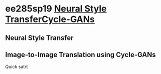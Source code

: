 # ee285sp19 [Neural Style Transfer](https://github.com/liiuuiil/ee285sp19/blob/master/README.md#neural-style-transfer)[Cycle-GANs]()
## Neural Style Transfer

## Image-to-Image Translation using Cycle-GANs
  Quick satrt
